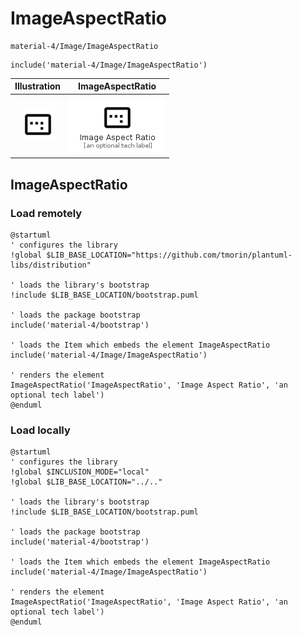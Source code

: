 # ImageAspectRatio


```text
material-4/Image/ImageAspectRatio
```

```text
include('material-4/Image/ImageAspectRatio')
```



| Illustration | ImageAspectRatio |
| :---: | :---: |
| ![illustration for Illustration](../../material-4/Image/ImageAspectRatio.png) | ![illustration for ImageAspectRatio](../../material-4/Image/ImageAspectRatio.Local.png) |




## ImageAspectRatio

### Load remotely
```plantuml
@startuml
' configures the library
!global $LIB_BASE_LOCATION="https://github.com/tmorin/plantuml-libs/distribution"

' loads the library's bootstrap
!include $LIB_BASE_LOCATION/bootstrap.puml

' loads the package bootstrap
include('material-4/bootstrap')

' loads the Item which embeds the element ImageAspectRatio
include('material-4/Image/ImageAspectRatio')

' renders the element
ImageAspectRatio('ImageAspectRatio', 'Image Aspect Ratio', 'an optional tech label')
@enduml
```

### Load locally
```plantuml
@startuml
' configures the library
!global $INCLUSION_MODE="local"
!global $LIB_BASE_LOCATION="../.."

' loads the library's bootstrap
!include $LIB_BASE_LOCATION/bootstrap.puml

' loads the package bootstrap
include('material-4/bootstrap')

' loads the Item which embeds the element ImageAspectRatio
include('material-4/Image/ImageAspectRatio')

' renders the element
ImageAspectRatio('ImageAspectRatio', 'Image Aspect Ratio', 'an optional tech label')
@enduml
```

